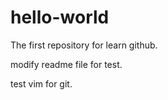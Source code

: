 # hello-world
The first repository for learn github.

modify readme file for test.

test vim for git.
